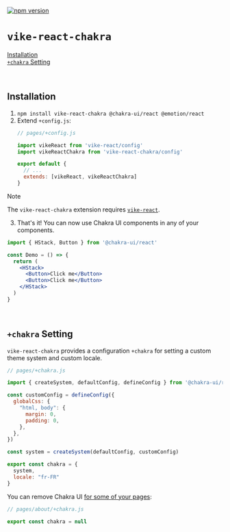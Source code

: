 [![npm version](https://img.shields.io/npm/v/vike-react-chakra)](https://www.npmjs.com/package/vike-react-chakra)

# `vike-react-chakra`

[Installation](#installation)  
[`+chakra` Setting](#chakra-setting)  

<br/>

## Installation

1. `npm install vike-react-chakra @chakra-ui/react @emotion/react`
2. Extend `+config.js`:
   ```js
   // pages/+config.js

   import vikeReact from 'vike-react/config'
   import vikeReactChakra from 'vike-react-chakra/config'

   export default {
     // ...
     extends: [vikeReact, vikeReactChakra]
   }
   ```

> [!NOTE]
> The `vike-react-chakra` extension requires [`vike-react`](https://vike.dev/vike-react).


3. That's it! You can now use Chakra UI components in any of your components.
```jsx
import { HStack, Button } from '@chakra-ui/react'

const Demo = () => {
  return (
    <HStack>
      <Button>Click me</Button>
      <Button>Click me</Button>
    </HStack>
  )
}
```

<br/>

## `+chakra` Setting

`vike-react-chakra` provides a configuration `+chakra` for setting a custom theme system and custom locale.
```js
// pages/+chakra.js

import { createSystem, defaultConfig, defineConfig } from '@chakra-ui/react'

const customConfig = defineConfig({
  globalCss: {
    "html, body": {
      margin: 0,
      padding: 0,
    },
  },
})

const system = createSystem(defaultConfig, customConfig)

export const chakra = {
  system,
  locale: "fr-FR"
}
```

You can remove Chakra UI [for some of your pages](https://vike.dev/config#inheritance):
```js
// pages/about/+chakra.js

export const chakra = null
```